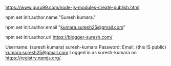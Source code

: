 https://www.guru99.com/node-js-modules-create-publish.html

npm set init.author.name "Suresh kumara."

npm set init.author.email "kumara.suresh25@gmail.com"

npm set init.author.url https://blogger-suresh.com/




Username: (suresh kumara) suresh-kumara
Password: 
Email: (this IS public) kumara.suresh25@gmail.com
Logged in as suresh-kumara on https://registry.npmjs.org/.
